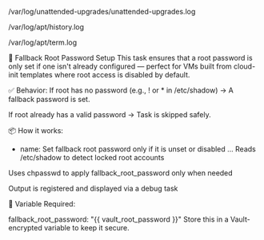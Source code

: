



/var/log/unattended-upgrades/unattended-upgrades.log

/var/log/apt/history.log

/var/log/apt/term.log


🔐 Fallback Root Password Setup
This task ensures that a root password is only set if one isn't already configured — perfect for VMs built from cloud-init templates where root access is disabled by default.

✅ Behavior:
If root has no password (e.g., ! or * in /etc/shadow) → A fallback password is set.

If root already has a valid password → Task is skipped safely.

📦 How it works:

- name: Set fallback root password only if it is unset or disabled
  ...
Reads /etc/shadow to detect locked root accounts

Uses chpasswd to apply fallback_root_password only when needed

Output is registered and displayed via a debug task

🔐 Variable Required:

fallback_root_password: "{{ vault_root_password }}"
Store this in a Vault-encrypted variable to keep it secure.